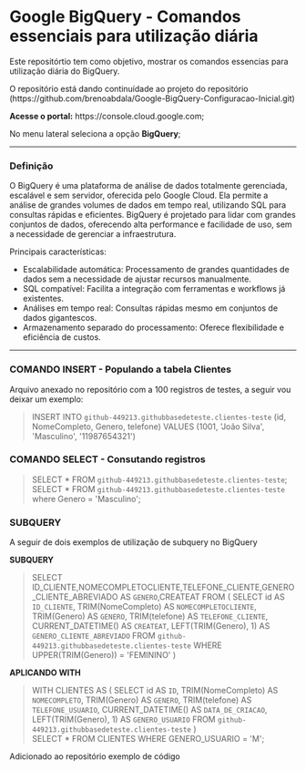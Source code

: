 # Google BigQuery - Comandos essenciais para utilização diária

<p>Este repositórtio tem como objetivo, mostrar os comandos essencias para utilização diária do BigQuery.</p>
<p>O repositório está dando continuídade ao projeto do repositório (https://github.com/brenoabdala/Google-BigQuery-Configuracao-Inicial.git)</p>
<p><b>Acesse o portal:</b> https://console.cloud.google.com;</p>
<p>No menu lateral seleciona a opção <strong>BigQuery</strong>;</p>

<hr>

### Definição

<p>O BigQuery é uma plataforma de análise de dados totalmente gerenciada, escalável e sem servidor, oferecida pelo Google Cloud. Ela permite a análise de grandes volumes de dados em tempo real, utilizando SQL para consultas rápidas e eficientes. BigQuery é projetado para lidar com grandes conjuntos de dados, oferecendo alta performance e facilidade de uso, sem a necessidade de gerenciar a infraestrutura.</p>

<p>Principais características:</p>

- Escalabilidade automática: Processamento de grandes quantidades de dados sem a necessidade de ajustar recursos manualmente.
- SQL compatível: Facilita a integração com ferramentas e workflows já existentes.
- Análises em tempo real: Consultas rápidas mesmo em conjuntos de dados gigantescos.
- Armazenamento separado do processamento: Oferece flexibilidade e eficiência de custos.
 
<hr>

### COMANDO INSERT - Populando a tabela Clientes

<p>Arquivo anexado no repositório com a 100 registros de testes, a seguir vou deixar um exemplo:</p>

> INSERT INTO `github-449213.githubbasedeteste.clientes-teste` (id, NomeCompleto, Genero, telefone) VALUES
(1001, 'João Silva', 'Masculino', '11987654321')

### COMANDO SELECT - Consutando registros

> SELECT * FROM `github-449213.githubbasedeteste.clientes-teste`;<br>
> SELECT * FROM `github-449213.githubbasedeteste.clientes-teste` where Genero = 'Masculino';

### SUBQUERY 

<p> A seguir de dois exemplos de utilização de subquery no BigQuery </p>

<strong> SUBQUERY </strong>

> SELECT ID_CLIENTE,NOMECOMPLETOCLIENTE,TELEFONE_CLIENTE,GENERO_CLIENTE_ABREVIADO AS `GENERO`,CREATEAT FROM ( 
    SELECT 
        id AS `ID_CLIENTE`, 
        TRIM(NomeCompleto) AS `NOMECOMPLETOCLIENTE`, 
        TRIM(Genero) AS `GENERO`, 
        TRIM(telefone) AS `TELEFONE_CLIENTE`, 
        CURRENT_DATETIME() AS `CREATEAT`, 
        LEFT(TRIM(Genero), 1) AS `GENERO_CLIENTE_ABREVIADO`
    FROM `github-449213.githubbasedeteste.clientes-teste` WHERE UPPER(TRIM(Genero)) = 'FEMININO'
)

<strong> APLICANDO WITH </strong>

> WITH CLIENTES AS
(
    SELECT 
        id AS `ID`, 
        TRIM(NomeCompleto) AS `NOMECOMPLETO`, 
        TRIM(Genero) AS `GENERO`, 
        TRIM(telefone) AS `TELEFONE_USUARIO`, 
        CURRENT_DATETIME() AS `DATA_DE_CRIACAO`, 
        LEFT(TRIM(Genero), 1) AS `GENERO_USUARIO`
    FROM `github-449213.githubbasedeteste.clientes-teste`
) <br>
SELECT *
FROM CLIENTES WHERE GENERO_USUARIO = 'M';

<p> Adicionado ao repositório exemplo de código </p>

